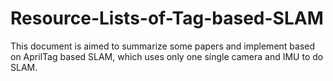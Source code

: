 # Resource-Lists-of-Tag-based-SLAM
This document is aimed to summarize some papers and implement based on AprilTag based SLAM, which uses only one single camera and IMU to do SLAM.
